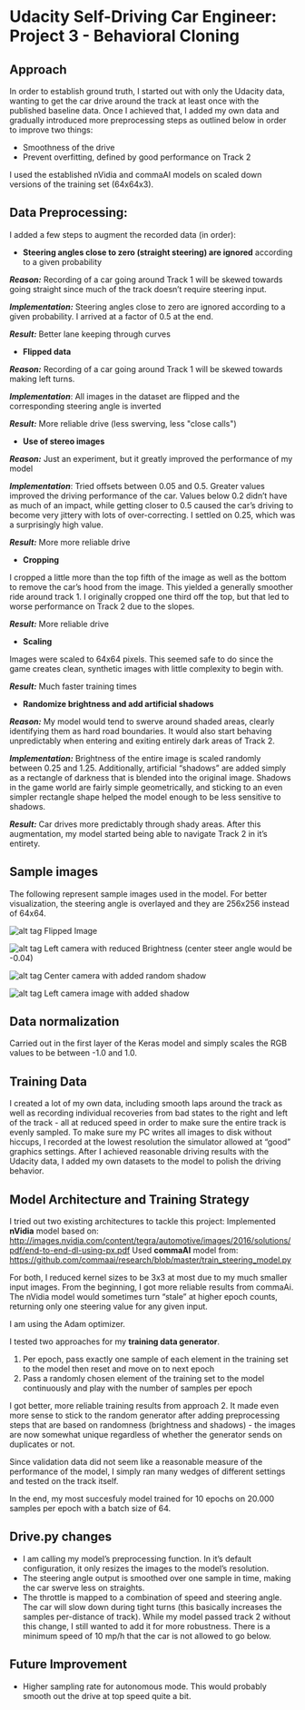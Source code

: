 Udacity Self-Driving Car Engineer: Project 3 - Behavioral Cloning
===================

Approach
---
In order to establish ground truth, I started out with only the Udacity data, wanting to get the car drive around the track at least once with the published baseline data. Once I achieved that, I added my own data and gradually introduced more preprocessing steps as outlined below in order to improve two things:

- Smoothness of the drive
- Prevent overfitting, defined by good performance on Track 2

I used the established nVidia and commaAI models on scaled down versions of the training set (64x64x3).

Data Preprocessing:
---
I added a few steps to augment the recorded data (in order):

- **Steering angles close to zero (straight steering) are ignored** according to a given probability

***Reason:*** Recording of a car going around Track 1 will be skewed towards going straight since much of the track doesn’t require steering input.

***Implementation:*** Steering angles close to zero are ignored according to a given probability. I arrived at a factor of 0.5 at the end.

***Result:*** Better lane keeping through curves

- **Flipped data**

***Reason:*** Recording of a car going around Track 1 will be skewed towards making left turns.

***Implementation***: All images in the dataset are flipped and the corresponding steering angle is inverted

***Result:*** More reliable drive (less swerving, less "close calls")

- **Use of stereo images**

***Reason:*** Just an experiment, but it greatly improved the performance of my model

***Implementation***: Tried offsets between 0.05 and 0.5. Greater values improved the driving performance of the car. Values below 0.2 didn’t have as much of an impact, while getting closer to 0.5 caused the car’s driving to become very jittery with lots of over-correcting. I settled on 0.25, which was a surprisingly high value.

***Result:*** More more reliable drive

- **Cropping**

I cropped a little more than the top fifth of the image as well as the bottom to remove the car’s hood from the image. This yielded a generally smoother ride around track 1. I originally cropped one third off the top, but that led to worse performance on Track 2 due to the slopes.

***Result:*** More reliable drive

- **Scaling**

Images were scaled to 64x64 pixels. This seemed safe to do since the game creates clean, synthetic images with little complexity to begin with.

***Result:*** Much faster training times

- **Randomize brightness and add artificial shadows**

***Reason:*** My model would tend to swerve around shaded areas, clearly identifying them as hard road boundaries. It would also start behaving unpredictably when entering and exiting entirely dark areas of Track 2.

***Implementation:*** Brightness of the entire image is scaled randomly between 0.25 and 1.25.
Additionally, artificial “shadows” are added simply as a rectangle of darkness that is blended into the original image. Shadows in the game world are fairly simple geometrically, and sticking to an even simpler rectangle shape helped the model enough to be less sensitive to shadows.

***Result:*** Car drives more predictably through shady areas. After this augmentation, my model started being able to navigate Track 2 in it’s entirety.

Sample images
---
The following represent sample images used in the model. For better visualization, the steering angle is overlayed and they are 256x256 instead of 64x64.


![alt tag](sampleImages/flipped.jpg "Flipped Image") Flipped Image


![alt tag](sampleImages/brightness.jpg "Reduced Brightness") Left camera with reduced Brightness (center steer angle would be -0.04)


![alt tag](sampleImages/shadow.jpg "Added random shadow") Center camera with added random shadow


![alt tag](sampleImages/stereoImg_shdw.jpg "Left camera image with added shadow") Left camera image with added shadow

Data normalization
---
Carried out in the first layer of the Keras model and simply scales the RGB values to be between -1.0 and 1.0.

Training Data
---
I created a lot of my own data, including smooth laps around the track as well as recording individual recoveries from bad states to the right and left of the track - all at reduced speed in order to make sure the entire track is evenly sampled.
To make sure my PC writes all images to disk without hiccups, I recorded at the lowest resolution the simulator allowed at “good” graphics settings.
After I achieved reasonable driving results with the Udacity data, I added my own datasets to the model to polish the driving behavior.

Model Architecture and Training Strategy
---
I tried out two existing architectures to tackle this project:
Implemented **nVidia** model based on:
http://images.nvidia.com/content/tegra/automotive/images/2016/solutions/pdf/end-to-end-dl-using-px.pdf
Used **commaAI** model from:
https://github.com/commaai/research/blob/master/train_steering_model.py

For both, I reduced kernel sizes to be 3x3 at most due to my much smaller input images.
From the beginning, I got more reliable results from commaAi. The nVidia model would sometimes turn “stale” at higher epoch counts, returning only one steering value for any given input.

I am using the Adam optimizer.

I tested two approaches for my **training data generator**.

1) Per epoch, pass exactly one sample of each element in the training set to the model then reset and move on to next epoch
2) Pass a randomly chosen element of the training set to the model continuously and play with the number of samples per epoch

I got better, more reliable training results from approach 2. It made even more sense to stick to the random generator after adding preprocessing steps that are based on randomness (brightness and shadows) - the images are now somewhat unique regardless of whether the generator sends on duplicates or not.

Since validation data did not seem like a reasonable measure of the  performance of the model, I simply ran many wedges of different settings and tested on the track itself.

In the end, my most succesfuly model trained for 10 epochs on 20.000 samples per epoch with a batch size of 64.

Drive.py changes
---
- I am calling my model’s preprocessing function. In it’s default configuration, it only resizes the images to the model’s resolution.
- The steering angle output is smoothed over one sample in time, making the car swerve less on straights.
- The throttle is mapped to a combination of speed and steering angle. The car will slow down during tight  turns (this basically increases the samples per-distance of track). While my model passed track 2 without this change, I still wanted to add it for more robustness. There is a minimum speed of 10 mp/h that the car is not allowed to go below.

Future Improvement
---
- Higher sampling rate for autonomous mode. This would probably smooth out the drive at top speed quite a bit.
